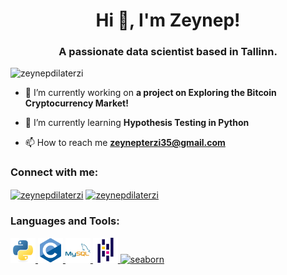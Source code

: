 <h1 align="center">Hi 👋, I'm Zeynep! </h1>
<h3 align="center">A passionate data scientist based in Tallinn.</h3>

<p align="left"> <img src="https://komarev.com/ghpvc/?username=zeynepdilaterzi&label=Profile%20views&color=0e75b6&style=flat" alt="zeynepdilaterzi" /> </p>

- 🔭 I’m currently working on **a project on Exploring the Bitcoin Cryptocurrency Market!**

- 🌱 I’m currently learning **Hypothesis Testing in Python**

- 📫 How to reach me **zeynepterzi35@gmail.com**

<h3 align="left">Connect with me:</h3>
<p align="left">
<a href="https://linkedin.com/in/zeynepdilaterzi" target="blank"><img align="center" src="https://raw.githubusercontent.com/rahuldkjain/github-profile-readme-generator/master/src/images/icons/Social/linked-in-alt.svg" alt="zeynepdilaterzi" height="30" width="40" /></a>
<a href="https://www.hackerrank.com/zeynepdilaterzi" target="blank"><img align="center" src="https://raw.githubusercontent.com/rahuldkjain/github-profile-readme-generator/master/src/images/icons/Social/hackerrank.svg" alt="zeynepdilaterzi" height="30" width="40" /></a>
</p>

<h3 align="left">Languages and Tools:</h3>
<p align="left">  <a href="https://www.python.org" target="_blank" rel="noreferrer"> <img src="https://raw.githubusercontent.com/devicons/devicon/master/icons/python/python-original.svg" alt="python" width="40" height="40"/> </a> <a href="https://www.cprogramming.com/" target="_blank" rel="noreferrer"> <img src="https://raw.githubusercontent.com/devicons/devicon/master/icons/c/c-original.svg" alt="c" width="40" height="40"/> </a> <a href="https://www.mysql.com/" target="_blank" rel="noreferrer"> <img src="https://raw.githubusercontent.com/devicons/devicon/master/icons/mysql/mysql-original-wordmark.svg" alt="mysql" width="40" height="40"/> </a> <a href="https://pandas.pydata.org/" target="_blank" rel="noreferrer"> <img src="https://raw.githubusercontent.com/devicons/devicon/2ae2a900d2f041da66e950e4d48052658d850630/icons/pandas/pandas-original.svg" alt="pandas" width="40" height="40"/> </a> <a href="https://seaborn.pydata.org/" target="_blank" rel="noreferrer"> <img src="https://seaborn.pydata.org/_images/logo-mark-lightbg.svg" alt="seaborn" width="40" height="40"/> </a> </p>
